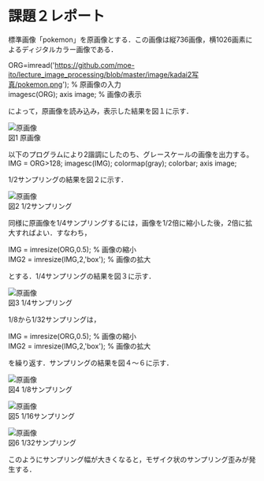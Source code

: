 # 課題２レポート

標準画像「pokemon」を原画像とする．この画像は縦736画像，横1026画素によるディジタルカラー画像である．

ORG=imread('https://github.com/moe-ito/lecture_image_processing/blob/master/image/kadai2写真/pokemon.png'); % 原画像の入力  
imagesc(ORG); axis image; % 画像の表示

によって，原画像を読み込み，表示した結果を図１に示す．

![原画像](https://github.com/moe-ito/lecture_image_processing/blob/master/image/kadai2写真/0.png)  
図1 原画像

以下のプログラムにより2諧調にしたのち、グレースケールの画像を出力する。
IMG = ORG>128;
imagesc(IMG); colormap(gray); colorbar;  axis image;

1/2サンプリングの結果を図２に示す．

![原画像](https://github.com/moe-ito/lecture_image_processing/blob/master/image/kadai1写真/1.png)  
図2 1/2サンプリング

同様に原画像を1/4サンプリングするには，画像を1/2倍に縮小した後，2倍に拡大すればよい．すなわち，

IMG = imresize(ORG,0.5); % 画像の縮小  
IMG2 = imresize(IMG,2,'box'); % 画像の拡大

とする．1/4サンプリングの結果を図３に示す．

![原画像](https://github.com/moe-ito/lecture_image_processing/blob/master/image/kadai1写真/2.png)  
図3 1/4サンプリング

1/8から1/32サンプリングは，

IMG = imresize(ORG,0.5); % 画像の縮小  
IMG2 = imresize(IMG,2,'box'); % 画像の拡大

を繰り返す．サンプリングの結果を図４～６に示す．

![原画像](https://github.com/moe-ito/lecture_image_processing/blob/master/image/kadai1写真/3.png)  
図4 1/8サンプリング

![原画像](https://github.com/moe-ito/lecture_image_processing/blob/master/image/kadai1写真/4.png)  
図5 1/16サンプリング

![原画像](https://github.com/moe-ito/lecture_image_processing/blob/master/image/kadai1写真/5.png)  
図6 1/32サンプリング

このようにサンプリング幅が大きくなると，モザイク状のサンプリング歪みが発生する．

